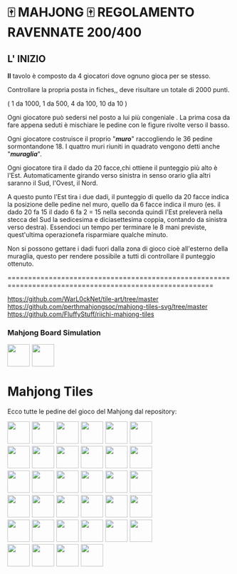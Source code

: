 # :mahjong: MAHJONG :mahjong: REGOLAMENTO RAVENNATE 200/400

## L' INIZIO

**Il** tavolo è composto da 4 giocatori dove ognuno gioca per se stesso.

Controllare la propria posta in fiches,, deve risultare un totale di 2000 punti.

( 1 da 1000, 1 da 500, 4 da 100, 10 da 10 )

Ogni giocatore può sedersi nel posto a lui più congeniale . La prima cosa da fare appena seduti è mischiare le pedine con le figure rivolte verso il basso.

Ogni giocatore costruisce il proprio "__*muro*__" raccogliendo le 36 pedine sormontandone 18. I quattro muri riuniti in quadrato vengono detti anche "__*muraglia*__".

Ogni giocatore tira il dado da 20 facce,chi ottiene il punteggio più alto è l'Est. Automaticamente girando verso sinistra in senso orario glia altri saranno il Sud, l'Ovest, il Nord.

A questo punto l'Est tira i due dadi, il punteggio di quello da 20 facce indica la posizione delle pedine nel muro, quello da 6 facce indica il muro (es. il dado 20 fa 15 il dado 6 fa 2 = 15 nella seconda quindi l'Est preleverà nella stecca del Sud la sedicesima e diciasettesima coppia, contando da sinistra verso destra). Essendoci un tempo per terminare le 8 mani previste, quest'ultima operazionefa risparmiare qualche minuto.

Non si possono gettare i dadi fuori dalla zona di gioco cioè all'esterno della muraglia, questo per rendere possibile a tutti di controllare il punteggio ottenuto.


========================================================================================================

https://github.com/WarL0ckNet/tile-art/tree/master
https://github.com/perthmahjongsoc/mahjong-tiles-svg/tree/master
https://github.com/FluffyStuff/riichi-mahjong-tiles


### Mahjong Board Simulation

<div style="display: grid; grid-template-columns: repeat(6, 50px); gap: 5px; text-align: center;">
  <img src="https://github.com/WarL0ckNet/tile-art/blob/master/simple_tiles/5pin.svg" width="50" />
  <img src="https://raw.githubusercontent.com/WarL0ckNet/tile-art/refs/heads/master/simple_tiles/1pin.svg" width="50" />
</div>


# Mahjong Tiles

Ecco tutte le pedine del gioco del Mahjong dal repository:

<div style="display: grid; grid-template-columns: repeat(6, 50px); gap: 5px; text-align: center;">
  <img src="https://raw.githubusercontent.com/WarL0ckNet/tile-art/master/simple_tiles/1pin.svg" width="50" />
  <img src="https://raw.githubusercontent.com/WarL0ckNet/tile-art/master/simple_tiles/2pin.svg" width="50" />
  <img src="https://raw.githubusercontent.com/WarL0ckNet/tile-art/master/simple_tiles/3pin.svg" width="50" />
  <img src="https://raw.githubusercontent.com/WarL0ckNet/tile-art/master/simple_tiles/4pin.svg" width="50" />
  <img src="https://raw.githubusercontent.com/WarL0ckNet/tile-art/master/simple_tiles/5pin.svg" width="50" />
  <img src="https://raw.githubusercontent.com/WarL0ckNet/tile-art/master/simple_tiles/6pin.svg" width="50" />
  <img src="https://raw.githubusercontent.com/WarL0ckNet/tile-art/master/simple_tiles/7pin.svg" width="50" />
  <img src="https://raw.githubusercontent.com/WarL0ckNet/tile-art/master/simple_tiles/8pin.svg" width="50" />
  <img src="https://raw.githubusercontent.com/WarL0ckNet/tile-art/master/simple_tiles/9pin.svg" width="50" />
  <img src="https://raw.githubusercontent.com/WarL0ckNet/tile-art/master/simple_tiles/1sou.svg" width="50" />
  <img src="https://raw.githubusercontent.com/WarL0ckNet/tile-art/master/simple_tiles/2sou.svg" width="50" />
  <img src="https://raw.githubusercontent.com/WarL0ckNet/tile-art/master/simple_tiles/3sou.svg" width="50" />
  <img src="https://raw.githubusercontent.com/WarL0ckNet/tile-art/master/simple_tiles/4sou.svg" width="50" />
  <img src="https://raw.githubusercontent.com/WarL0ckNet/tile-art/master/simple_tiles/5sou.svg" width="50" />
  <img src="https://raw.githubusercontent.com/WarL0ckNet/tile-art/master/simple_tiles/6sou.svg" width="50" />
  <img src="https://raw.githubusercontent.com/WarL0ckNet/tile-art/master/simple_tiles/7sou.svg" width="50" />
  <img src="https://raw.githubusercontent.com/WarL0ckNet/tile-art/master/simple_tiles/8sou.svg" width="50" />
  <img src="https://raw.githubusercontent.com/WarL0ckNet/tile-art/master/simple_tiles/9sou.svg" width="50" />
  <img src="https://raw.githubusercontent.com/WarL0ckNet/tile-art/master/simple_tiles/1man.svg" width="50" />
  <img src="https://raw.githubusercontent.com/WarL0ckNet/tile-art/master/simple_tiles/2man.svg" width="50" />
  <img src="https://raw.githubusercontent.com/WarL0ckNet/tile-art/master/simple_tiles/3man.svg" width="50" />
  <img src="https://raw.githubusercontent.com/WarL0ckNet/tile-art/master/simple_tiles/4man.svg" width="50" />
  <img src="https://raw.githubusercontent.com/WarL0ckNet/tile-art/master/simple_tiles/5man.svg" width="50" />
  <img src="https://raw.githubusercontent.com/WarL0ckNet/tile-art/master/simple_tiles/6man.svg" width="50" />
  <img src="https://raw.githubusercontent.com/WarL0ckNet/tile-art/master/simple_tiles/7man.svg" width="50" />
  <img src="https://raw.githubusercontent.com/WarL0ckNet/tile-art/master/simple_tiles/8man.svg" width="50" />
  <img src="https://raw.githubusercontent.com/WarL0ckNet/tile-art/master/simple_tiles/9man.svg" width="50" />
  <img src="https://raw.githubusercontent.com/WarL0ckNet/tile-art/master/simple_tiles/red_dragon.svg" width="50" />
  <img src="https://raw.githubusercontent.com/WarL0ckNet/tile-art/master/simple_tiles/green_dragon.svg" width="50" />
  <img src="https://raw.githubusercontent.com/WarL0ckNet/tile-art/master/simple_tiles/white_dragon.svg" width="50" />
  <img src="https://raw.githubusercontent.com/WarL0ckNet/tile-art/master/simple_tiles/east_wind.svg" width="50" />
  <img src="https://raw.githubusercontent.com/WarL0ckNet/tile-art/master/simple_tiles/south_wind.svg" width="50" />
  <img src="https://raw.githubusercontent.com/WarL0ckNet/tile-art/master/simple_tiles/west_wind.svg" width="50" />
  <img src="https://raw.githubusercontent.com/WarL0ckNet/tile-art/master/simple_tiles/north_wind.svg" width="50" />
</div>
